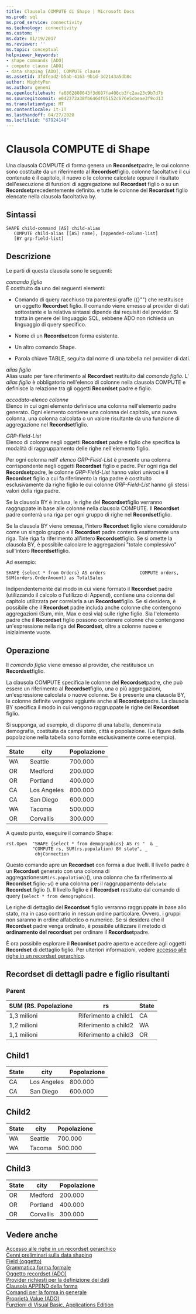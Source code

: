 ```yaml
---
title: Clausola COMPUTE di Shape | Microsoft Docs
ms.prod: sql
ms.prod_service: connectivity
ms.technology: connectivity
ms.custom: ''
ms.date: 01/19/2017
ms.reviewer: ''
ms.topic: conceptual
helpviewer_keywords:
- shape commands [ADO]
- compute clause [ADO]
- data shaping [ADO], COMPUTE clause
ms.assetid: 3fdfead2-b5ab-4163-9b1d-3d2143a5db8c
author: MightyPen
ms.author: genemi
ms.openlocfilehash: fa6862808643f3d687fa406cb3fc2aa23c9b7d7b
ms.sourcegitcommit: e042272a38fb646df05152c676e5cbeae3f9cd13
ms.translationtype: MT
ms.contentlocale: it-IT
ms.lasthandoff: 04/27/2020
ms.locfileid: "67924148"
---
```

# <a name="shape-compute-clause"></a>Clausola COMPUTE di Shape
Una clausola COMPUTE di forma genera un **Recordset**padre, le cui colonne sono costituite da un riferimento al **Recordset**figlio. colonne facoltative il cui contenuto è il capitolo, il nuovo o le colonne calcolate oppure il risultato dell'esecuzione di funzioni di aggregazione sul **Recordset** figlio o su un **Recordset**precedentemente definito. e tutte le colonne del **Recordset** figlio elencate nella clausola facoltativa by.  
  
## <a name="syntax"></a>Sintassi  
  
```  
SHAPE child-command [AS] child-alias  
   COMPUTE child-alias [[AS] name], [appended-column-list]  
   [BY grp-field-list]  
```  
  
## <a name="description"></a>Descrizione  
 Le parti di questa clausola sono le seguenti:  
  
 *comando figlio*  
 È costituito da uno dei seguenti elementi:  
  
-   Comando di query racchiuso tra parentesi graffe ({}"") che restituisce un oggetto **Recordset** figlio. Il comando viene emesso al provider di dati sottostante e la relativa sintassi dipende dai requisiti del provider. Si tratta in genere del linguaggio SQL, sebbene ADO non richieda un linguaggio di query specifico.  
  
-   Nome di un **Recordset**con forma esistente.  
  
-   Un altro comando Shape.  
  
-   Parola chiave TABLE, seguita dal nome di una tabella nel provider di dati.  
  
 *alias figlio*  
 Alias usato per fare riferimento al **Recordset** restituito dal *comando figlio.* L' *alias figlio* è obbligatorio nell'elenco di colonne nella clausola COMPUTE e definisce la relazione tra gli oggetti **Recordset** padre e figlio.  
  
 *accodato-elenco colonne*  
 Elenco in cui ogni elemento definisce una colonna nell'elemento padre generato. Ogni elemento contiene una colonna del capitolo, una nuova colonna, una colonna calcolata o un valore risultante da una funzione di aggregazione nel **Recordset**figlio.  
  
 *GRP-Field-List*  
 Elenco di colonne negli oggetti **Recordset** padre e figlio che specifica la modalità di raggruppamento delle righe nell'elemento figlio.  
  
 Per ogni colonna nell' *elenco GRP-Field-List* è presente una colonna corrispondente negli oggetti **Recordset** figlio e padre. Per ogni riga del **Recordset**padre, le colonne *GRP-Field-List* hanno valori univoci e il **Recordset** figlio a cui fa riferimento la riga padre è costituito esclusivamente da righe figlio le cui colonne *GRP-Field-List* hanno gli stessi valori della riga padre.  
  
 Se la clausola BY è inclusa, le righe del **Recordset**figlio verranno raggruppate in base alle colonne nella clausola COMPUTE. Il **Recordset** padre conterrà una riga per ogni gruppo di righe nel **Recordset**figlio.  
  
 Se la clausola BY viene omessa, l'intero **Recordset** figlio viene considerato come un singolo gruppo e il **Recordset** padre conterrà esattamente una riga. Tale riga fa riferimento all'intero **Recordset**figlio. Se si omette la clausola BY, è possibile calcolare le aggregazioni "totale complessivo" sull'intero **Recordset**figlio.  
  
 Ad esempio:  
  
```  
SHAPE {select * from Orders} AS orders             COMPUTE orders, SUM(orders.OrderAmount) as TotalSales         
```  
  
 Indipendentemente dal modo in cui viene formato il **Recordset** padre (utilizzando il calcolo o l'utilizzo di Append), contiene una colonna del capitolo utilizzata per correlarla a un **Recordset**figlio. Se si desidera, è possibile che il **Recordset** padre includa anche colonne che contengono aggregazioni (Sum, min, Max e così via) sulle righe figlio. Sia l'elemento padre che il **Recordset** figlio possono contenere colonne che contengono un'espressione nella riga del **Recordset**, oltre a colonne nuove e inizialmente vuote.  
  
## <a name="operation"></a>Operazione  
 Il *comando figlio* viene emesso al provider, che restituisce un **Recordset**figlio.  
  
 La clausola COMPUTE specifica le colonne del **Recordset**padre, che può essere un riferimento al **Recordset**figlio, una o più aggregazioni, un'espressione calcolata o nuove colonne. Se è presente una clausola BY, le colonne definite vengono aggiunte anche al **Recordset**padre. La clausola BY specifica il modo in cui vengono raggruppate le righe del **Recordset** figlio.  
  
 Si supponga, ad esempio, di disporre di una tabella, denominata demografia, costituita da campi stato, città e popolazione. (Le figure della popolazione nella tabella sono fornite esclusivamente come esempio).  
  
|State|city|Popolazione|  
|-----------|----------|----------------|  
|WA|Seattle|700.000|  
|OR|Medford|200.000|  
|OR|Portland|400.000|  
|CA|Los Angeles|800.000|  
|CA|San Diego|600.000|  
|WA|Tacoma|500.000|  
|OR|Corvallis|300.000|  
  
 A questo punto, eseguire il comando Shape:  
  
```  
rst.Open  "SHAPE {select * from demographics} AS rs "  & _  
          "COMPUTE rs, SUM(rs.population) BY state", _  
           objConnection  
```  
  
 Questo comando apre un **Recordset** con forma a due livelli. Il livello padre è un **Recordset** generato con una colonna di aggregazione`SUM(rs.population)`(), una colonna che fa riferimento al **Recordset** figlio`rs`() e una colonna per il raggruppamento del`state` **Recordset** figlio (). Il livello figlio è il **Recordset** restituito dal comando di query (`select * from demographics`).  
  
 Le righe di dettaglio del **Recordset** figlio verranno raggruppate in base allo stato, ma in caso contrario in nessun ordine particolare. Ovvero, i gruppi non saranno in ordine alfabetico o numerico. Se si desidera che il **Recordset** padre venga ordinato, è possibile utilizzare il metodo di **ordinamento del recordset** per ordinare il **Recordset**padre.  
  
 È ora possibile esplorare il **Recordset** padre aperto e accedere agli oggetti **Recordset** di dettaglio figlio. Per ulteriori informazioni, vedere [accesso alle righe in un recordset gerarchico](../../../ado/guide/data/accessing-rows-in-a-hierarchical-recordset.md).  
  
## <a name="resultant-parent-and-child-detail-recordsets"></a>Recordset di dettagli padre e figlio risultanti  
  
### <a name="parent"></a>Parent  
  
|SUM (RS. Popolazione|rs|State|  
|---------------------------|--------|-----------|  
|1,3 milioni|Riferimento a child1|CA|  
|1,2 milioni|Riferimento a child2|WA|  
|1,1 milioni|Riferimento a child3|OR|  
  
## <a name="child1"></a>Child1  
  
|State|city|Popolazione|  
|-----------|----------|----------------|  
|CA|Los Angeles|800.000|  
|CA|San Diego|600.000|  
  
## <a name="child2"></a>Child2  
  
|State|city|Popolazione|  
|-----------|----------|----------------|  
|WA|Seattle|700.000|  
|WA|Tacoma|500.000|  
  
## <a name="child3"></a>Child3  
  
|State|city|Popolazione|  
|-----------|----------|----------------|  
|OR|Medford|200.000|  
|OR|Portland|400.000|  
|OR|Corvallis|300.000|  
  
## <a name="see-also"></a>Vedere anche  
 [Accesso alle righe in un recordset gerarchico](../../../ado/guide/data/accessing-rows-in-a-hierarchical-recordset.md)   
 [Cenni preliminari sulla data shaping](../../../ado/guide/data/data-shaping-overview.md)   
 [Field (oggetto)](../../../ado/reference/ado-api/field-object.md)   
 [Grammatica forma formale](../../../ado/guide/data/formal-shape-grammar.md)   
 [Oggetto recordset (ADO)](../../../ado/reference/ado-api/recordset-object-ado.md)   
 [Provider richiesti per la definizione dei dati](../../../ado/guide/data/required-providers-for-data-shaping.md)   
 [Clausola APPEND della forma](../../../ado/guide/data/shape-append-clause.md)   
 [Comandi per la forma in generale](../../../ado/guide/data/shape-commands-in-general.md)   
 [Proprietà Value (ADO)](../../../ado/reference/ado-api/value-property-ado.md)   
 [Funzioni di Visual Basic, Applications Edition](../../../ado/guide/data/visual-basic-for-applications-functions.md)
